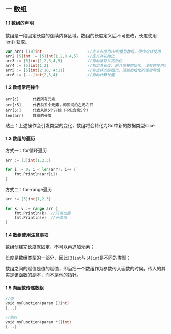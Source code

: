 ## 一 数组

#### 1.1 数组的声明

数组是一段固定长度的连续内存区域。数组的长度定义后不可更改，长度使用 len() 获取。

```go
var arr1 [10]int					//定义长度为10的整型数组，很少这样使用
arr2 [5]int := [5]int{1,2,3,4,5}	//定义并初始化
arr3 := [5]int{1,2,3,4,5}			//自动推导并初始化
arr4 := [5]int{1,2}					//指定总长度，前几位被初始化，没有的使用零值
arr5 := [5]int{2:10, 4:11}			//有选择的初始化，没被初始化的使用零值
arr6 := [...]int{2,3,4}				//自动计算长度
```

#### 1.2 数组常用操作

```
arr[:]      代表所有元素
arr[:5]     代表前五个元素，即区间的左闭右开
arr[5:]     代表从第5个开始（不包含第5个）
len(arr)    数组的长度
```
贴士：上述操作会引发类型的变化，数组将会转化为Go中新的数据类型slice

#### 1.3 数组的遍历

方式一：for循环遍历
```go
arr := [3]int{1,2,3}

for i := 0; i < len(arr); i++ {
	fmt.Println(arr[i])
}
```

方式二：for-range遍历
```go
arr := [3]int{1,2,3}

for k, v := range arr {
	fmt.Println(k)	//元素位置	
	fmt.Println(v)	//元素值
}
```

#### 1.4 数组使用注意事项

数组创建完长度就固定，不可以再追加元素；  

长度是数组类型的一部分，因此`[3]int`与`[4]int`是不同的类型；  

数组之间的赋值是值的赋值，即当把一个数组作为参数传入函数的时候，传入的其实是该函数的副本，而不是他的指针。

#### **1.5 向函数传递数组**　

```go
//值
void myFunction(param []int)
{...}

//指针
void myFunction(param *[]int)
{...}
```
